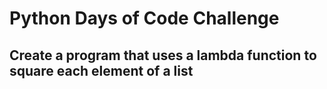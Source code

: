 # Python Days of Code Challenge

## Create a program that uses a lambda function to square each element of a list
